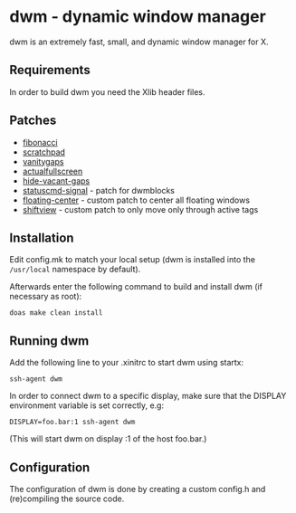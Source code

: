 dwm - dynamic window manager
============================
dwm is an extremely fast, small, and dynamic window manager for X.


Requirements
------------
In order to build dwm you need the Xlib header files.


Patches
------------
* [fibonacci](https://dwm.suckless.org/patches/fibonacci/)
* [scratchpad](https://dwm.suckless.org/patches/scratchpad/)
* [vanitygaps](https://dwm.suckless.org/patches/vanitygaps/)
* [actualfullscreen](https://dwm.suckless.org/patches/actualfullscreen/)
* [hide-vacant-gaps](https://dwm.suckless.org/patches/hide_vacant_tags/)
* [statuscmd-signal](https://dwm.suckless.org/patches/statuscmd/) - patch for dwmblocks
* [floating-center](https://github.com/jedi2610/dwm/blob/main/patches/dwm-floating-center.diff) - custom patch to center all floating windows
* [shiftview](https://github.com/jedi2610/dwm/blob/fab6892ffd4a2fa168d485f0c85fb99d8aff467a/dwm.c#L1601) - custom patch to only move only through active tags

Installation
------------
Edit config.mk to match your local setup (dwm is installed into
the `/usr/local` namespace by default).

Afterwards enter the following command to build and install dwm (if
necessary as root):

    doas make clean install


Running dwm
-----------
Add the following line to your .xinitrc to start dwm using startx:

    ssh-agent dwm

In order to connect dwm to a specific display, make sure that
the DISPLAY environment variable is set correctly, e.g:

    DISPLAY=foo.bar:1 ssh-agent dwm

(This will start dwm on display :1 of the host foo.bar.)


Configuration
-------------
The configuration of dwm is done by creating a custom config.h
and (re)compiling the source code.
